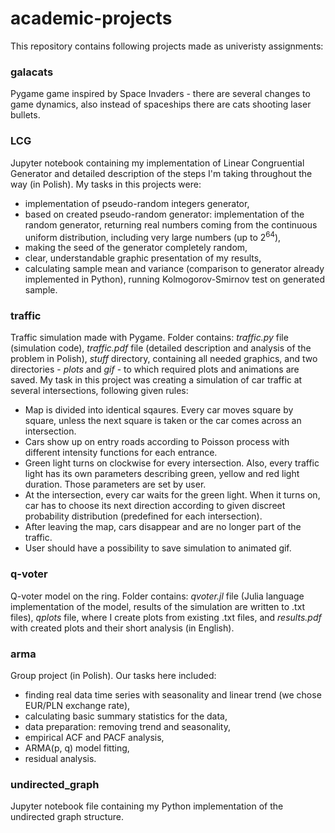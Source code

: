 # academic-projects
This repository contains following projects made as univeristy assignments:

### galacats
Pygame game inspired by Space Invaders - there are several changes to game dynamics, also instead of spaceships there are cats shooting laser bullets.

### LCG
Jupyter notebook containing my implementation of Linear Congruential Generator and detailed description of the steps I'm taking throughout the way (in Polish). My tasks in this projects were: 
<ul>
  <li> implementation of pseudo-random integers generator,</li>
  <li> based on created pseudo-random generator: implementation of the random generator, returning real numbers coming from the continuous uniform distribution, including very large numbers (up to 2<sup>64</sup>),</li>
  <li> making the seed of the generator completely random,</li>
  <li> clear, understandable graphic presentation of my results,</li>
  <li> calculating sample mean and variance (comparison to generator already implemented in Python), running Kolmogorov-Smirnov test on generated sample.</li>
</ul>

### traffic

Traffic simulation made with Pygame. Folder contains: <em>traffic.py</em> file (simulation code), <em>traffic.pdf</em> file (detailed description and analysis of the problem in Polish), <em>stuff</em> directory, containing all needed graphics, and two directories - <em>plots</em> and <em>gif</em> - to which required plots and animations are saved. My task in this project was creating a simulation of car traffic at several intersections, following given rules:
<ul>
  <li> Map is divided into identical sqaures. Every car moves square by square, unless the next square is taken or the car comes across an intersection. </li>
  <li> Cars show up on entry roads according to Poisson process with different intensity functions for each entrance. </li>
  <li> Green light turns on clockwise for every intersection. Also, every traffic light has its own parameters describing green, yellow and red light duration. Those parameters are set by user. </li>
  <li> At the intersection, every car waits for the green light. When it turns on, car has to choose its next direction according to given discreet probability distribution (predefined for each intersection). </li>
  <li> After leaving the map, cars disappear and are no longer part of the traffic. </li>
  <li> User should have a possibility to save simulation to animated gif. </li>
</ul>

### q-voter

Q-voter model on the ring. Folder contains: <em>qvoter.jl</em> file (Julia language implementation of the model, results of the simulation are written to .txt files), <em>qplots</em> file, where I create plots from existing .txt files, and <em>results.pdf</em> with created plots and their short analysis (in English).

### arma

Group project (in Polish). Our tasks here included:
<ul>
  <li> finding real data time series with seasonality and linear trend (we chose EUR/PLN exchange rate), </li>
  <li> calculating basic summary statistics for the data, </li>
  <li> data preparation: removing trend and seasonality, </li>
  <li> empirical ACF and PACF analysis, </li>
  <li> ARMA(p, q) model fitting, </li>
  <li> residual analysis. </li>
</ul>

### undirected_graph

Jupyter notebook file containing my Python implementation of the undirected graph structure.

